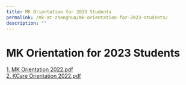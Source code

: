 ```yaml
---
title: MK Orientation for 2023 Students
permalink: /mk-at-zhenghua/mk-orientation-for-2023-students/
description: ""
---
```

# MK Orientation for 2023 Students

[1\. MK Orientation 2022.pdf](https://zhenghuapri.moe.edu.sg/qql/slot/u516/Stakeholders/Information%20for%20Parents/2022/parents%20briefing/1.%20MK%20Orientation%202022.pdf)  
[2\. KCare Orientation 2022.pdf](/files/2%20KCare%20Orientation%202022.pdf)   

